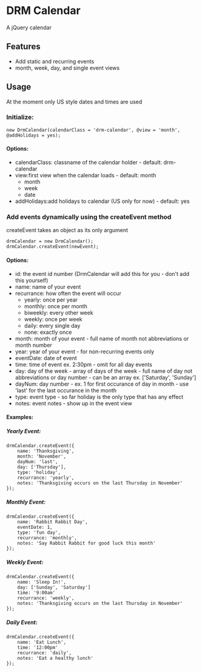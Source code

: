 # DRM Calendar

A jQuery calendar

## Features

+ Add static and recurring events
+ month, week, day, and single event views

## Usage

At the moment only US style dates and times are used

### Initialize:

    new DrmCalendar(calendarClass = 'drm-calendar', @view = 'month', @addHolidays = yes);

#### Options:

+ calendarClass: classname of the calendar holder - default: drm-calendar
+ view:first view when the calendar loads - default: month
    * month
    * week
    * date
+ addHolidays:add holidays to calendar (US only for now) - default: yes

### Add events dynamically using the createEvent method
createEvent takes an object as its only argument

    drmCalendar = new DrmCalendar();
    drmCalendar.createEvent(newEvent);

#### Options:

+ id: the event id number (DrmCalendar will add this for you - don't add this yourself)
+ name: name of your event
+ recurrance: how often the event will occur
    * yearly: once per year
    * monthly: once per month
    * biweekly: every other week
    * weekly: once per week
    * daily: every single day
    * none: exactly once
+ month: month of your event - full name of month not abbreviations or month number
+ year: year of your event - for non-recurring events only
+ eventDate: date of event
+ time: time of event ex. 2:30pm - omit for all day events
+ day: day of the week - array of days of the week - full name of day not abbreviations or day number - can be an array ex. ['Saturday', 'Sunday']
+ dayNum: day number - ex. 1 for first occurance of day in month - use 'last' for the last occurance in the month
+ type: event type - so far holiday is the only type that has any effect
+ notes: event notes - show up in the event view

#### Examples:

##### Yearly Event:

    drmCalendar.createEvent({
        name: 'Thanksgiving',
        month: 'November',
        dayNum: 'last',
        day: ['Thursday'],
        type: 'holiday',
        recurrance: 'yearly',
        notes: 'Thanksgiving occurs on the last Thursday in November'
    });

##### Monthly Event:

    drmCalendar.createEvent({
        name: 'Rabbit Rabbit Day',
        eventDate: 1,
        type: 'fun day',
        recurrance: 'monthly',
        notes: 'Say Rabbit Rabbit for good luck this month'
    });

##### Weekly Event:

    drmCalendar.createEvent({
        name: 'Sleep In!',
        day: ['Sunday', 'Saturday']
        time: '9:00am'
        recurrance: 'weekly',
        notes: 'Thanksgiving occurs on the last Thursday in November'
    });

##### Daily Event:

    drmCalendar.createEvent({
        name: 'Eat Lunch',
        time: '12:00pm'
        recurrance: 'daily',
        notes: 'Eat a healthy lunch'
    });
